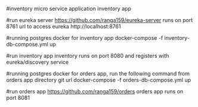 #inventory micro service application
inventory app

#run eureka server
https://github.com/ranga159/eureka-server
runs on port 8761
url to access eureka http://localhost:8761

#running postgres docker for inventory app
docker-compose -f inventory-db-compose.yml up

#run inventory app
inventory runs on port 8080 and registers with eureka/discovery service

#running postgres docker for orders app, run the following command from orders app directory
git url
docker-compose -f orders-db-compose.yml up 

#run orders app
https://github.com/ranga159/orders
orders app runs on port 8081


